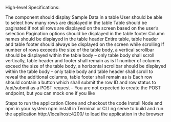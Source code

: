 High-level Specifications:

The component should display Sample Data in a table
User should be able to select how many rows are displayed in the table
Table should be paginated if not all rows are displayed on the screen based on the user’s selection
Pagination options should be displayed in the table footer
Column names should be displayed in the table header
Entire table, table header and table footer should always be displayed on the screen while scrolling
If number of rows exceeds the size of the table body, a vertical scrollbar should be displayed within the table body – only table body shall scroll vertically, table header and footer shall remain as is
If number of columns exceed the size of the table body, a horizontal scrollbar should be displayed within the table body – only table body and table header shall scroll to reveal the additional columns, table footer shall remain as is
Each row should contain a button which shall submit the row ID and row status to /api/submit as a POST request – You are not expected to create the POST endpoint, but you can mock one if you like


Steps to run the application
Clone and checkout the code
Install Node and npm in your system
npm install in Terminal or CLI
ng serve to build and run the application
http://localhost:4200/ to load the application in the browser
